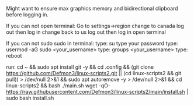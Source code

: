 
Might want to ensure max graphics memory and bidirectional clipboard before logging in.


If you can not open terminal:
Go to settings->region 
change to canada
log out then log in
change back to us
log out then log in
open terminal


If you can not sudo  sudo in terminal:
type: su
type your password
type: usermod -aG sudo <your_username>
type: groups <your_username>
type: reboot

run:
cd ~ && sudo apt install git -y && cd .config && (git clone https://github.com/Defmon3/linux-scripts2.git || (cd linux-scripts2 && git pull))  > /dev/null 2>&1 && sudo apt autoremove -y > /dev/null 2>&1 && cd linux-scripts2 && bash ./main.sh
wget -qO- https://raw.githubusercontent.com/Defmon3/linux-scripts2/main/install.sh | sudo bash install.sh